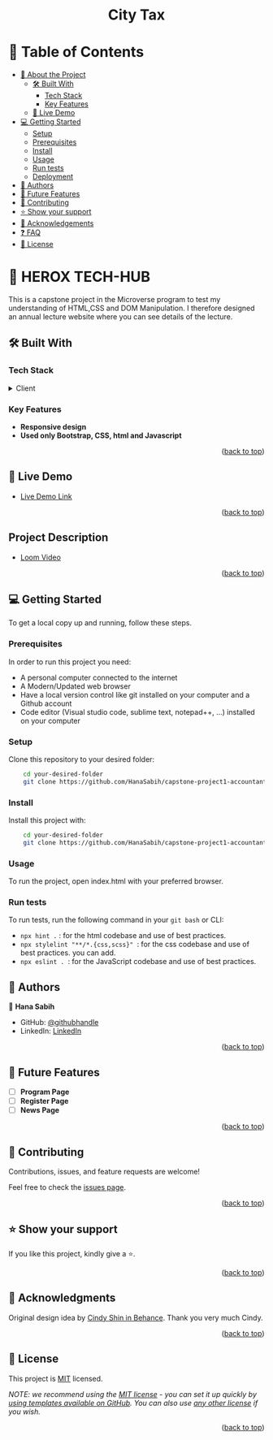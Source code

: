 <a name="readme-top"></a>



<div align="center">

  

  <h1><b>City Tax</b></h1>

</div>

<!-- TABLE OF CONTENTS -->

# 📗 Table of Contents

- [📖 About the Project](#about-project)
  - [🛠 Built With](#built-with)
    - [Tech Stack](#tech-stack)
    - [Key Features](#key-features)
  - [🚀 Live Demo](#live-demo)
- [💻 Getting Started](#getting-started)
  - [Setup](#setup)
  - [Prerequisites](#prerequisites)
  - [Install](#install)
  - [Usage](#usage)
  - [Run tests](#run-tests)
  - [Deployment](#triangular_flag_on_post-deployment)
- [👥 Authors](#authors)
- [🔭 Future Features](#future-features)
- [🤝 Contributing](#contributing)
- [⭐️ Show your support](#support)
- [🙏 Acknowledgements](#acknowledgements)
- [❓ FAQ](#faq)
- [📝 License](#license)

<!-- PROJECT DESCRIPTION -->

# 📖 HEROX TECH-HUB <a name="about-project"></a>

 This is a capstone project in the Microverse program to test my understanding of HTML,CSS and DOM Manipulation. I therefore designed an annual lecture website where you can see details of the lecture.


## 🛠 Built With <a name="built-with"></a>

### Tech Stack <a name="tech-stack"></a>

<details>
  <summary>Client</summary>
  <ul>
    <li>HTML</li>
    <li>CSS</li>
    <li>JAVASCRIPT</li>
    <li>BOOTSTRAPL</li>
  </ul>
</details>



<!-- Features -->

### Key Features <a name="key-features"></a>


- **Responsive design**
- **Used only Bootstrap, CSS, html and Javascript**

<p align="right">(<a href="#readme-top">back to top</a>)</p>

<!-- LIVE DEMO -->

## 🚀 Live Demo <a name="live-demo"></a>



- [Live Demo Link](https://hanasabih.github.io/capstone-project1-accountant-website/)

<p align="right">(<a href="#readme-top">back to top</a>)</p>



## Project Description <a name="live-demo"></a>



- [Loom Video](https://www.loom.com/share/50b5cd4fab6b47ec890193885c1910dc)

<p align="right">(<a href="#readme-top">back to top</a>)</p>


<!-- GETTING STARTED -->

## 💻 Getting Started <a name="getting-started"></a>


To get a local copy up and running, follow these steps.

### Prerequisites

In order to run this project you need:
- A personal computer connected to the internet
- A Modern/Updated web browser
- Have a local version control like git installed on your computer and a Github account
- Code editor (Visual studio code, sublime text, notepad++, ...) installed on your computer




### Setup

Clone this repository to your desired folder:
```sh
    cd your-desired-folder
    git clone https://github.com/HanaSabih/capstone-project1-accountant-website.git
```


### Install

Install this project with:
```sh
    cd your-desired-folder
    git clone https://github.com/HanaSabih/capstone-project1-accountant-website.git
```




### Usage

To run the project, open index.html with your preferred browser.



### Run tests

To run tests, run the following command in your `git bash` or CLI:
- `npx hint .` : for the html codebase and use of best practices.
- `npx stylelint "**/*.{css,scss}" `: for the css codebase and use of best practices. you can add.
- `npx eslint . `: for the JavaScript codebase and use of best practices.





<!-- AUTHORS -->

## 👥 Authors <a name="authors"></a>


👤 **Hana Sabih**

- GitHub: [@githubhandle](https://github.com/HanaSabih)
- LinkedIn: [LinkedIn](https://www.linkedin.com/in/hana-sabih/)



<p align="right">(<a href="#readme-top">back to top</a>)</p>

<!-- FUTURE FEATURES -->

## 🔭 Future Features <a name="future-features"></a>


- [ ] **Program Page**
- [ ] **Register Page**
- [ ] **News Page**

<p align="right">(<a href="#readme-top">back to top</a>)</p>

<!-- CONTRIBUTING -->

## 🤝 Contributing <a name="contributing"></a>

Contributions, issues, and feature requests are welcome!

Feel free to check the [issues page](../../issues/).

<p align="right">(<a href="#readme-top">back to top</a>)</p>

<!-- SUPPORT -->

## ⭐️ Show your support <a name="support"></a>


If you like this project, kindly give a ⭐️.

<p align="right">(<a href="#readme-top">back to top</a>)</p>

<!-- ACKNOWLEDGEMENTS -->

## 🙏 Acknowledgments <a name="acknowledgements"></a>


Original design idea by [Cindy Shin in Behance](https://www.behance.net/adagio07). Thank you very much Cindy.

<p align="right">(<a href="#readme-top">back to top</a>)</p>



<!-- LICENSE -->

## 📝 License <a name="license"></a>

This project is [MIT](./LICENSE) licensed.

_NOTE: we recommend using the [MIT license](https://choosealicense.com/licenses/mit/) - you can set it up quickly by [using templates available on GitHub](https://docs.github.com/en/communities/setting-up-your-project-for-healthy-contributions/adding-a-license-to-a-repository). You can also use [any other license](https://choosealicense.com/licenses/) if you wish._

<p align="right">(<a href="#readme-top">back to top</a>)</p>
